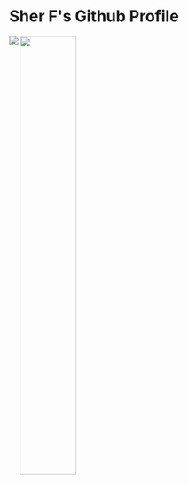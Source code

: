 # Sher F's Github Profile

<img align="left" src="https://github-readme-stats.vercel.app/api?username=sher-on-github&show_icons=true&theme=dark#gh-dark-mode-only" />
<img align="left" width="45%" src="https://github-readme-stats.vercel.app/api/top-langs/?username=sher-on-github&amp;layout=compact&amp;theme=dark&amp;langs-count=10" />
